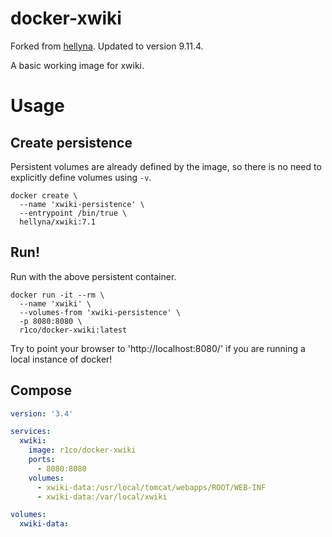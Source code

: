 # docker-xwiki

Forked from [hellyna](https://github.com/Hellyna/docker-xwiki). Updated to version 9.11.4. 

A basic working image for xwiki. 

# Usage

## Create persistence

Persistent volumes are already defined by the image, so there is no
need to explicitly define volumes using `-v`.

```shell
docker create \
  --name 'xwiki-persistence' \
  --entrypoint /bin/true \
  hellyna/xwiki:7.1
```

## Run!

Run with the above persistent container.

```shell
docker run -it --rm \
  --name 'xwiki' \
  --volumes-from 'xwiki-persistence' \
  -p 8080:8080 \
  r1co/docker-xwiki:latest
```

Try to point your browser to 'http://localhost:8080/' if you are running
a local instance of docker!

## Compose 

```yaml
version: '3.4'

services:
  xwiki:
    image: r1co/docker-xwiki
    ports:
      - 8080:8080
    volumes:
      - xwiki-data:/usr/local/tomcat/webapps/ROOT/WEB-INF
      - xwiki-data:/var/local/xwiki

volumes:
  xwiki-data:
  ```